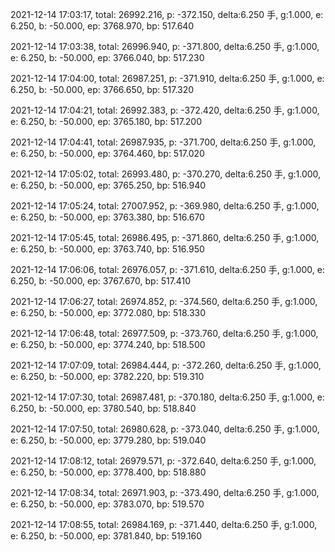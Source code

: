 2021-12-14 17:03:17, total: 26992.216, p: -372.150, delta:6.250 手, g:1.000, e: 6.250, b: -50.000, ep: 3768.970, bp: 517.640

2021-12-14 17:03:38, total: 26996.940, p: -371.800, delta:6.250 手, g:1.000, e: 6.250, b: -50.000, ep: 3766.040, bp: 517.230

2021-12-14 17:04:00, total: 26987.251, p: -371.910, delta:6.250 手, g:1.000, e: 6.250, b: -50.000, ep: 3766.650, bp: 517.320

2021-12-14 17:04:21, total: 26992.383, p: -372.420, delta:6.250 手, g:1.000, e: 6.250, b: -50.000, ep: 3765.180, bp: 517.200

2021-12-14 17:04:41, total: 26987.935, p: -371.700, delta:6.250 手, g:1.000, e: 6.250, b: -50.000, ep: 3764.460, bp: 517.020

2021-12-14 17:05:02, total: 26993.480, p: -370.270, delta:6.250 手, g:1.000, e: 6.250, b: -50.000, ep: 3765.250, bp: 516.940

2021-12-14 17:05:24, total: 27007.952, p: -369.980, delta:6.250 手, g:1.000, e: 6.250, b: -50.000, ep: 3763.380, bp: 516.670

2021-12-14 17:05:45, total: 26986.495, p: -371.860, delta:6.250 手, g:1.000, e: 6.250, b: -50.000, ep: 3763.740, bp: 516.950

2021-12-14 17:06:06, total: 26976.057, p: -371.610, delta:6.250 手, g:1.000, e: 6.250, b: -50.000, ep: 3767.670, bp: 517.410

2021-12-14 17:06:27, total: 26974.852, p: -374.560, delta:6.250 手, g:1.000, e: 6.250, b: -50.000, ep: 3772.080, bp: 518.330

2021-12-14 17:06:48, total: 26977.509, p: -373.760, delta:6.250 手, g:1.000, e: 6.250, b: -50.000, ep: 3774.240, bp: 518.500

2021-12-14 17:07:09, total: 26984.444, p: -372.260, delta:6.250 手, g:1.000, e: 6.250, b: -50.000, ep: 3782.220, bp: 519.310

2021-12-14 17:07:30, total: 26987.481, p: -370.180, delta:6.250 手, g:1.000, e: 6.250, b: -50.000, ep: 3780.540, bp: 518.840

2021-12-14 17:07:50, total: 26980.628, p: -373.040, delta:6.250 手, g:1.000, e: 6.250, b: -50.000, ep: 3779.280, bp: 519.040

2021-12-14 17:08:12, total: 26979.571, p: -372.640, delta:6.250 手, g:1.000, e: 6.250, b: -50.000, ep: 3778.400, bp: 518.880

2021-12-14 17:08:34, total: 26971.903, p: -373.490, delta:6.250 手, g:1.000, e: 6.250, b: -50.000, ep: 3783.070, bp: 519.570

2021-12-14 17:08:55, total: 26984.169, p: -371.440, delta:6.250 手, g:1.000, e: 6.250, b: -50.000, ep: 3781.840, bp: 519.160